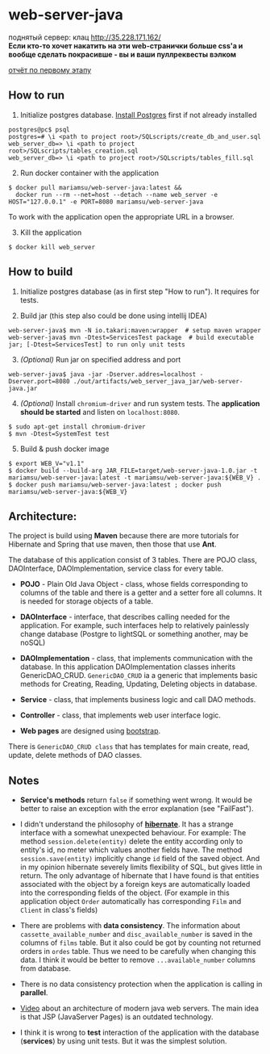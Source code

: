 # web-server-java

поднятый сервер: клац http://35.228.171.162/  
**Если кто-то хочет накатить на эти web-странички больше css'а и вообще сделать покрасивше - вы и ваши пуллреквесты вэлком**

[отчёт по первому этапу](./отчёт.md)

## How to run

1. Initialize postgres database.
   [Install Postgres](https://www.postgresql.org/download/linux/ubuntu/) first if not already installed

```shell
postgres@pc$ psql
postgres=# \i <path to project root>/SQLscripts/create_db_and_user.sql 
web_server_db=> \i <path to project root>/SQLscripts/tables_creation.sql
web_server_db=> \i <path to project root>/SQLscripts/tables_fill.sql 
```

2. Run docker container with the application

```shell
$ docker pull mariamsu/web-server-java:latest && 
  docker run --rm --net=host --detach --name web_server -e HOST="127.0.0.1" -e PORT=8080 mariamsu/web-server-java
```
To work with the application open the appropriate URL in a browser.

3. Kill the application

```shell
$ docker kill web_server
```

## How to build

1. Initialize postgres database (as in first step "How to run"). It requires for tests.

2. Build jar (this step also could be done using intellij IDEA)

```shell
web-server-java$ mvn -N io.takari:maven:wrapper  # setup maven wrapper
web-server-java$ mvn -Dtest=ServicesTest package  # build executable jar; [-Dtest=ServicesTest] to run only unit tests
```

3. *(Optional)* Run jar on specified address and port

```shell
web-server-java$ java -jar -Dserver.addres=localhost -Dserver.port=8080 ./out/artifacts/web_server_java_jar/web-server-java.jar
```

4. *(Optional)* Install `chromium-driver` and run system tests.
   The **application should be started** and listen on `localhost:8080`.

```shell
$ sudo apt-get install chromium-driver
$ mvn -Dtest=SystemTest test
```

5. Build & push docker image

```shell
$ export WEB_V="v1.1"
$ docker build --build-arg JAR_FILE=target/web-server-java-1.0.jar -t mariamsu/web-server-java:latest -t mariamsu/web-server-java:${WEB_V} .
$ docker push mariamsu/web-server-java:latest ; docker push mariamsu/web-server-java:${WEB_V}
```

## Architecture:
The project is build using **Maven** because 
there are more tutorials for Hibernate and Spring that use maven, then those that use **Ant**.

The database of this application consist of 3 tables. There are POJO class, DAOInterface, DAOImplementation, service
class for every table.

* **POJO** - Plain Old Java Object - class, whose fields corresponding to columns of the table and there is a getter and
  a setter fore all columns. It is needed for storage objects of a table.
* **DAOInterface** - interface, that describes calling needed for the application. For example, such interfaces help to
  relatively painlessly change database (Postgre to lightSQL or something another, may be noSQL)
* **DAOImplementation** - class, that implements communication with the database. 
  In this application DAOImplementation classes inherits GenericDAO_CRUD. 
  `GenericDAO_CRUD` ia a generic that implements basic methods for 
  Creating, Reading, Updating, Deleting objects in database.
* **Service** - class, that implements business logic and call DAO methods.


* **Controller** - class, that implements web user interface logic.
* **Web pages** are designed using [bootstrap](https://getbootstrap.com/).

There is `GenericDAO_CRUD class` that has templates for main create, read, update, delete methods of DAO classes.

## Notes

* **Service's methods** return `false` if something went wrong. It would be better to raise an exception with the error
  explanation (see "FailFast").
  
* I didn't understand the philosophy of **[hibernate](https://hibernate.org/)**. 
  It has a strange interface with a somewhat unexpected behaviour. 
  For example: 
  The method `session.delete(entity)` delete the entity according only to entity's id,
  no meter which values another fields have. 
  The method `session.save(entity)` implicitly change `id` field of the saved object.
  And in my opinion hibernate severely limits flexibility of SQL, but gives little in return.
  The only advantage of hibernate that I have found is that 
  entities associated with the object by a foreign keys are automatically loaded 
  into the corresponding fields of the object.
  (For example in this application object `Order` automatically has corresponding `Film` and `Client` in class's fields)

* There are problems with **data consistency**. The information about `cassette_available_number`
  and `disc_available_number`
  is saved in the columns of `films` table. But it also could be got by counting not returned orders in `ordes` table.
  Thus we need to be carefully when changing this data. I think it would be better to remove `...available_number`
  columns from database.

* There is no data consistency protection when the application is calling in **parallel**.

* [Video](https://www.youtube.com/watch?v=H68EaWZvQtE) about an architecture of modern java web servers. 
  The main idea is that JSP (JavaServer Pages) is an outdated technology.
  
* I think it is wrong to **test** interaction of the application with the database (**services**)
  by using unit tests. But it was the simplest solution.

